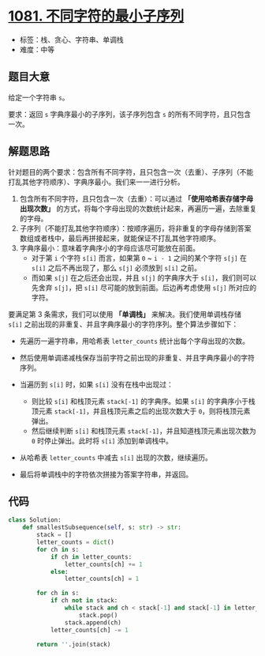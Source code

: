 # [1081. 不同字符的最小子序列](https://leetcode.cn/problems/smallest-subsequence-of-distinct-characters/)

- 标签：栈、贪心、字符串、单调栈
- 难度：中等

## 题目大意

给定一个字符串 `s`。

要求：返回 `s` 字典序最小的子序列，该子序列包含 `s` 的所有不同字符，且只包含一次。

## 解题思路

针对题目的两个要求：包含所有不同字符，且只包含一次（去重）、子序列（不能打乱其他字符顺序）、字典序最小。我们来一一进行分析。

1. 包含所有不同字符，且只包含一次（去重）：可以通过 **「使用哈希表存储字母出现次数」** 的方式，将每个字母出现的次数统计起来，再遍历一遍，去除重复的字母。
2. 子序列（不能打乱其他字符顺序）：按顺序遍历，将非重复的字母存储到答案数组或者栈中，最后再拼接起来，就能保证不打乱其他字符顺序。
3. 字典序最小：意味着字典序小的字母应该尽可能放在前面。
   - 对于第 `i` 个字符 `s[i]` 而言，如果第 `0` ~ `i - 1` 之间的某个字符 `s[j]` 在 `s[i]` 之后不再出现了，那么 `s[j]` 必须放到 `s[i]` 之前。
   - 而如果 `s[j]` 在之后还会出现，并且 `s[j]` 的字典序大于 `s[i]`，我们则可以先舍弃 `s[j]`，把 `s[i]` 尽可能的放到前面。后边再考虑使用 `s[j]` 所对应的字符。

要满足第 3 条需求，我们可以使用 **「单调栈」** 来解决。我们使用单调栈存储 `s[i]` 之前出现的非重复、并且字典序最小的字符序列。整个算法步骤如下：

- 先遍历一遍字符串，用哈希表 `letter_counts` 统计出每个字母出现的次数。
- 然后使用单调递减栈保存当前字符之前出现的非重复、并且字典序最小的字符序列。

- 当遍历到 `s[i]` 时，如果 `s[i]` 没有在栈中出现过：
  - 则比较 `s[i]` 和栈顶元素 `stack[-1]` 的字典序。如果 `s[i]` 的字典序小于栈顶元素 `stack[-1]`，并且栈顶元素之后的出现次数大于 `0`，则将栈顶元素弹出。
  - 然后继续判断 `s[i]` 和栈顶元素 `stack[-1]`，并且知道栈顶元素出现次数为 `0` 时停止弹出。此时将 `s[i]` 添加到单调栈中。
- 从哈希表 `letter_counts` 中减去 `s[i]` 出现的次数，继续遍历。
- 最后将单调栈中的字符依次拼接为答案字符串，并返回。

## 代码

```Python
class Solution:
    def smallestSubsequence(self, s: str) -> str:
        stack = []
        letter_counts = dict()
        for ch in s:
            if ch in letter_counts:
                letter_counts[ch] += 1
            else:
                letter_counts[ch] = 1

        for ch in s:
            if ch not in stack:
                while stack and ch < stack[-1] and stack[-1] in letter_counts and letter_counts[stack[-1]] > 0:
                    stack.pop()
                stack.append(ch)
            letter_counts[ch] -= 1

        return ''.join(stack)
```

